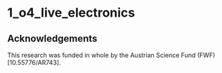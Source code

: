 # 1_o4_live_electronics



## Acknowledgements
This research was funded in whole by the Austrian Science Fund (FWF) [10.55776/AR743].
